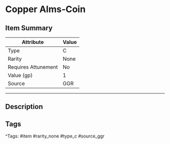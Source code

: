 # Copper Alms-Coin

## Item Summary

| Attribute            | Value                        |
|----------------------|------------------------------|
| Type                 | C |
| Rarity               | None             |
| Requires Attunement  | No                |
| Value (gp)           | 1    |
| Source               | GGR |

---

## Description



## Tags

^Tags: #item #rarity_none #type_c #source_ggr